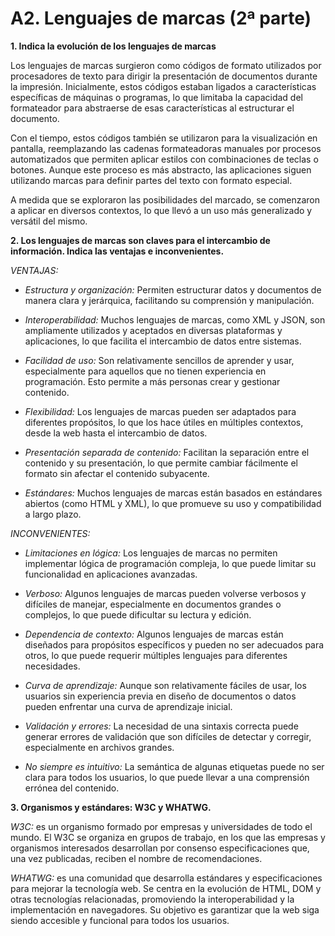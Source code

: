 # A2. Lenguajes de marcas (2ª parte)

**1. Indica la evolución de los lenguajes de marcas**

Los lenguajes de marcas surgieron como códigos de formato utilizados por procesadores de texto para dirigir la presentación de documentos durante la impresión. Inicialmente, estos códigos estaban ligados a características específicas de máquinas o programas, lo que limitaba la capacidad del formateador para abstraerse de esas características al estructurar el documento.

Con el tiempo, estos códigos también se utilizaron para la visualización en pantalla, reemplazando las cadenas formateadoras manuales por procesos automatizados que permiten aplicar estilos con combinaciones de teclas o botones. Aunque este proceso es más abstracto, las aplicaciones siguen utilizando marcas para definir partes del texto con formato especial.

A medida que se exploraron las posibilidades del marcado, se comenzaron a aplicar en diversos contextos, lo que llevó a un uso más generalizado y versátil del mismo.

**2. Los lenguajes de marcas son claves para el intercambio de información. Indica las ventajas e inconvenientes.**

*VENTAJAS:* 

- *Estructura y organización:* Permiten estructurar datos y documentos de manera clara y jerárquica, facilitando su comprensión y manipulación.

- *Interoperabilidad:* Muchos lenguajes de marcas, como XML y JSON, son ampliamente utilizados y aceptados en diversas plataformas y aplicaciones, lo que facilita el intercambio de datos entre sistemas.

- *Facilidad de uso:* Son relativamente sencillos de aprender y usar, especialmente para aquellos que no tienen experiencia en programación. Esto permite a más personas crear y gestionar contenido.

- *Flexibilidad:* Los lenguajes de marcas pueden ser adaptados para diferentes propósitos, lo que los hace útiles en múltiples contextos, desde la web hasta el intercambio de datos.

- *Presentación separada de contenido:* Facilitan la separación entre el contenido y su presentación, lo que permite cambiar fácilmente el formato sin afectar el contenido subyacente.

- *Estándares:* Muchos lenguajes de marcas están basados en estándares abiertos (como HTML y XML), lo que promueve su uso y compatibilidad a largo plazo.

*INCONVENIENTES:*

- *Limitaciones en lógica:* Los lenguajes de marcas no permiten implementar lógica de programación compleja, lo que puede limitar su funcionalidad en aplicaciones avanzadas.

- *Verboso:* Algunos lenguajes de marcas pueden volverse verbosos y difíciles de manejar, especialmente en documentos grandes o complejos, lo que puede dificultar su lectura y edición.

- *Dependencia de contexto:* Algunos lenguajes de marcas están diseñados para propósitos específicos y pueden no ser adecuados para otros, lo que puede requerir múltiples lenguajes para diferentes necesidades.

- *Curva de aprendizaje:* Aunque son relativamente fáciles de usar, los usuarios sin experiencia previa en diseño de documentos o datos pueden enfrentar una curva de aprendizaje inicial.

- *Validación y errores:* La necesidad de una sintaxis correcta puede generar errores de validación que son difíciles de detectar y corregir, especialmente en archivos grandes.

- *No siempre es intuitivo:* La semántica de algunas etiquetas puede no ser clara para todos los usuarios, lo que puede llevar a una comprensión errónea del contenido.

**3. Organismos y estándares: W3C y WHATWG.**

*W3C:* es un organismo formado por empresas y universidades de todo el mundo. El W3C se organiza en grupos de trabajo, en los que las empresas y organismos interesados desarrollan por consenso especificaciones que, una vez publicadas, reciben el nombre de recomendaciones.

*WHATWG:* es una comunidad que desarrolla estándares y especificaciones para mejorar la tecnología web. Se centra en la evolución de HTML, DOM y otras tecnologías relacionadas, promoviendo la interoperabilidad y la implementación en navegadores. Su objetivo es garantizar que la web siga siendo accesible y funcional para todos los usuarios.